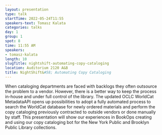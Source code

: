 ```yaml
---
layout: presentation
type: talk 
startTime: 2022-05-24T11:55
speakers-text: Tomasz Kalata
categories: talks
day: 1
group: 1
spot: 8
time: 11:55 AM
speakers:
- tomasz-kalata
length: 10
slugTitle: nightshift-automating-copy-cataloging
location: Auditorium 2120 A&B
title: NightShift&#58; Automating Copy Cataloging
---
```

When cataloging departments are faced with backlogs they often outsource the problem to a vendor. However, there is a better way to keep the process in-house and under full control of the library. The updated OCLC WorldCat MetadataAPI opens up possibilities to adopt a fully automated process to search the WorldCat database for newly ordered materials and perform the copy cataloging previously contracted to outside vendors or done manually by staff. This presentation will show our experiences in BookOps creating and using our copy cataloging bot for the New York Public and Brooklyn Public Library collections.